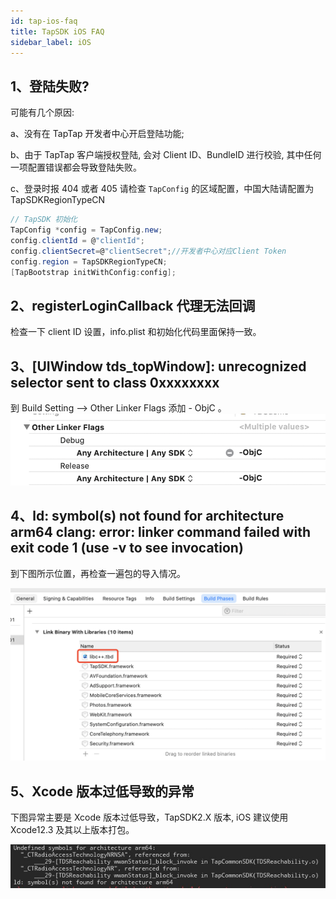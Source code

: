 ```yaml
---
id: tap-ios-faq
title: TapSDK iOS FAQ
sidebar_label: iOS
---
```


## 1、登陆失败?
可能有几个原因: 

a、没有在 TapTap 开发者中心开启登陆功能;

b、由于 TapTap 客户端授权登陆, 会对 Client ID、BundleID 进行校验, 其中任何一项配置错误都会导致登陆失败。

c、登录时报 404 或者 405 
请检查 `TapConfig` 的区域配置，中国大陆请配置为 TapSDKRegionTypeCN
```c#
// TapSDK 初始化
TapConfig *config = TapConfig.new;
config.clientId = @"clientId";
config.clientSecret=@"clientSecret";//开发者中心对应Client Token
config.region = TapSDKRegionTypeCN;
[TapBootstrap initWithConfig:config];
```

## 2、registerLoginCallback 代理无法回调
检查一下 client ID 设置，info.plist 和初始化代码里面保持一致。

## 3、[UIWindow tds_topWindow]: unrecognized selector sent to class 0xxxxxxxx
到 Build Setting --> Other Linker Flags 添加 - ObjC 。
![](/img/tap_ios_003.png)

## 4、ld: symbol(s) not found for architecture arm64 clang: error: linker command failed with exit code 1 (use -v to see invocation)
到下图所示位置，再检查一遍包的导入情况。

![](/img/tap_ios_faq_libc.png)

## 5、Xcode 版本过低导致的异常

下图异常主要是 Xcode 版本过低导致，TapSDK2.X 版本, iOS 建议使用 Xcode12.3 及其以上版本打包。

![](/img/tap_fqa_ios_xcode.png)
